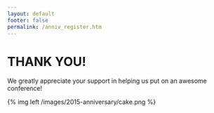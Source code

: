 ```yaml
---
layout: default
footer: false
permalink: /anniv_register.htm
---
```


# THANK YOU!

We greatly appreciate your support in helping us put on an awesome conference!

{% img left /images/2015-anniversary/cake.png %}
